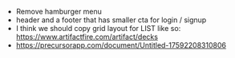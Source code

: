 - Remove hamburger menu
- header and a footer that has smaller cta for login / signup
- I think we should copy grid layout for LIST like so: https://www.artifactfire.com/artifact/decks
- https://precursorapp.com/document/Untitled-17592208310806